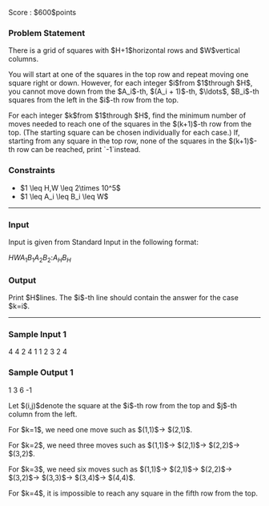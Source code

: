 
<div>

<span>

<span>

<p>
Score : $600$points
</p>

<div>

<section>

### **Problem Statement**

<p>
There is a grid of squares with $H+1$horizontal rows and $W$vertical columns.
</p>

<p>
You will start at one of the squares in the top row and repeat moving one square right or down. However, for each integer $i$from $1$through $H$, you cannot move down from the $A_i$-th, $(A_i + 1)$-th, $\ldots$, $B_i$-th squares from the left in the $i$-th row from the top.
</p>

<p>
For each integer $k$from $1$through $H$, find the minimum number of moves needed to reach one of the squares in the $(k+1)$-th row from the top. (The starting square can be chosen individually for each case.) If, starting from any square in the top row, none of the squares in the $(k+1)$-th row can be reached, print `-1`instead.
</p>

</section>

</div>

<div>

<section>

### **Constraints**

<ul>

<li>
$1 \leq H,W \leq 2\times 10^5$
</li>

<li>
$1 \leq A_i \leq B_i \leq W$
</li>

</ul>

</section>

</div>

---

<div>

<div>

<section>

### **Input**

<p>
Input is given from Standard Input in the following format:
</p>

<div>

$H$$W$$A_1$$B_1$$A_2$$B_2$$:$$A_H$$B_H$
</div>

</section>

</div>

<div>

<section>

### **Output**

<p>
Print $H$lines. The $i$-th line should contain the answer for the case $k=i$.
</p>

</section>

</div>

</div>

---

<div>

<section>

### **Sample Input 1**

<div>

4 4
2 4
1 1
2 3
2 4

</div>

</section>

</div>

<div>

<section>

### **Sample Output 1**

<div>

1
3
6
-1

</div>

<p>
Let $(i,j)$denote the square at the $i$-th row from the top and $j$-th column from the left.
</p>

<p>
For $k=1$, we need one move such as $(1,1)$→ $(2,1)$.
</p>

<p>
For $k=2$, we need three moves such as $(1,1)$→ $(2,1)$→ $(2,2)$→ $(3,2)$.
</p>

<p>
For $k=3$, we need six moves such as $(1,1)$→ $(2,1)$→ $(2,2)$→ $(3,2)$→ $(3,3)$→ $(3,4)$→ $(4,4)$.
</p>

<p>
For $k=4$, it is impossible to reach any square in the fifth row from the top.
</p>

</section>

</div>

</span>

</span>

</div>
